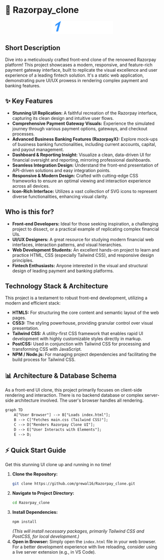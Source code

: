 # 🚀 Razorpay_clone

<p align="center"><img src="./images/logo.svg" alt="Razorpay Clone Logo" width="200"></p>

## Short Description
Dive into a meticulously crafted front-end clone of the renowned Razorpay platform! This project showcases a modern, responsive, and feature-rich payment gateway interface, built to replicate the visual excellence and user experience of a leading fintech solution. It's a static web application, demonstrating pure UI/UX prowess in rendering complex payment and banking features.

## ✨ Key Features
*   **Stunning UI Replication:** A faithful recreation of the Razorpay interface, capturing its clean design and intuitive user flows.
*   **Comprehensive Payment Gateway Visuals:** Experience the simulated journey through various payment options, gateways, and checkout processes.
*   **Advanced Business Banking Features (RazorpayX):** Explore mock-ups of business banking functionalities, including current accounts, capital, and payout management.
*   **Dashboard & Reporting Insight:** Visualize a clean, data-driven UI for financial oversight and reporting, mirroring professional dashboards.
*   **Seamless Integration Design:** Understand the front-end presentation of API-driven solutions and easy integration points.
*   **Responsive & Modern Design:** Crafted with cutting-edge CSS frameworks to ensure an optimal viewing and interaction experience across all devices.
*   **Icon-Rich Interface:** Utilizes a vast collection of SVG icons to represent diverse functionalities, enhancing visual clarity.

## Who is this for?
*   **Front-end Developers:** Ideal for those seeking inspiration, a challenging project to dissect, or a practical example of replicating complex financial UIs.
*   **UI/UX Designers:** A great resource for studying modern financial web interfaces, interaction patterns, and visual hierarchies.
*   **Web Development Students:** An excellent hands-on project to learn and practice HTML, CSS (especially Tailwind CSS), and responsive design principles.
*   **Fintech Enthusiasts:** Anyone interested in the visual and structural design of leading payment and banking platforms.

## Technology Stack & Architecture
This project is a testament to robust front-end development, utilizing a modern and efficient stack:

*   **HTML5:** For structuring the core content and semantic layout of the web pages.
*   **CSS3:** The styling powerhouse, providing granular control over visual presentation.
*   **Tailwind CSS:** A utility-first CSS framework that enables rapid UI development with highly customizable styles directly in markup.
*   **PostCSS:** Used in conjunction with Tailwind CSS for processing and transforming CSS with JavaScript.
*   **NPM / Node.js:** For managing project dependencies and facilitating the build process for Tailwind CSS.

## 📊 Architecture & Database Schema
As a front-end UI clone, this project primarily focuses on client-side rendering and interaction. There is no backend database or complex server-side architecture involved. The user's browser handles all rendering.

```mermaid
graph TD
    A["User Browser"] --> B["Loads index.html"];
    B --> C["Fetches main.css (Tailwind CSS)"];
    C --> D["Renders Razorpay Clone UI"];
    D --> E["User Interacts with Elements"];
    E --> D;
```

## ⚡ Quick Start Guide
Get this stunning UI clone up and running in no time!

1.  **Clone the Repository:**
    ```bash
    git clone https://github.com/grewal16/Razorpay_clone.git
    ```
2.  **Navigate to Project Directory:**
    ```bash
    cd Razorpay_clone
    ```
3.  **Install Dependencies:**
    ```bash
    npm install
    ```
    *(This will install necessary packages, primarily Tailwind CSS and PostCSS, for local development.)*
4.  **Open in Browser:**
    Simply open the `index.html` file in your web browser. For a better development experience with live reloading, consider using a live server extension (e.g., in VS Code).